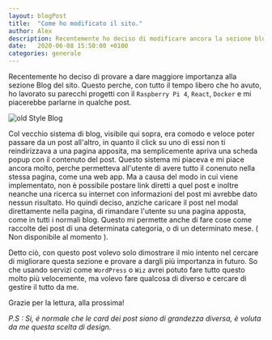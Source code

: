 ```yaml
---
layout: blogPost
title:  "Come ho modificato il sito."
author: Alex
description: Recentemente ho deciso di modificare ancora la sezione blog, nonchè diversi metadata dal sito, in modo da renderlo più semplice da trovare, mentre si naviga nel web.
date:   2020-06-08 15:50:00 +0100
categories: generale
---
```


Recentemente ho deciso di provare a dare maggiore importanza alla sezione Blog del sito.
Questo perche, con tutto il tempo libero che ho avuto, ho lavorato su parecchi progetti con il `Raspberry Pi 4`, `React`, `Docker` e mi piacerebbe parlarne in qualche post.

<img style="display: block; margin-left: auto; margin-right: auto;" src="https://s3.eu-central-1.amazonaws.com/rastercrow.me/images/posts/8-6-20/oldStylePost.gif" class="img-fluid" alt="old Style Blog" max-width="600" max-height="338" />

Col vecchio sistema di blog, visibile qui sopra, era comodo e veloce poter passare da un post all'altro, in quanto il click su uno di essi non ti reindirizzava a una pagina apposita, ma semplicemente apriva una scheda popup con il contenuto del post.
Questo sistema mi piaceva e mi piace ancora molto, perche permetteva all'utente di avere tutto il conenuto nella stessa pagina, come una web app.
Ma a causa del modo in cui viene implementato, non è possibile postare link diretti a quel post e inoltre neanche una ricerca su internet con informazioni del post mi avrebbe dato nessun risultato.
Ho quindi deciso, anziche caricare il post nel modal direttamente nella pagina, di rimandare l'utente su una pagina apposta, come in tutti i normali blog.
Questo mi permette anche di fare cose come raccolte dei post di una determinata categoria, o di un determinato mese. ( Non disponibile al momento ).

Detto ciò, con questo post volevo solo dimostrare il mio intento nel cercare di migliorare questa sezione e provare a dargli più importanza in futuro.
So che usando servizi come `WordPress` o `Wiz` avrei potuto fare tutto questo molto più velocemente, ma volevo fare qualcosa di diverso e cercare di gestire il tutto da me.

Grazie per la lettura, alla prossima!

*P.S : Si, é normale che le card dei post siano di grandezza diversa, è voluta da me questa scelta di design.*
